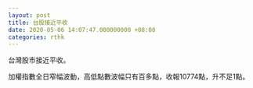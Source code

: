 ```yaml
---
layout: post
title: 台股接近平收
date: 2020-05-06 14:07:47.000000000 +08:00
categories: rthk
---
```


台灣股市接近平收。

加權指數全日窄幅波動，高低點數波幅只有百多點，收報10774點，升不足1點。
